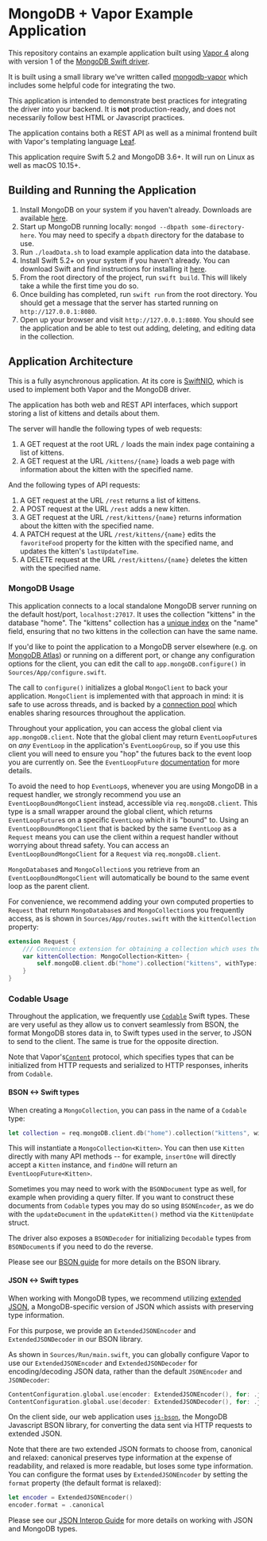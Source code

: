 # MongoDB + Vapor Example Application

This repository contains an example application built using [Vapor 4](vapor.codes) along with version 1 of the [MongoDB Swift driver](https://github.com/mongodb/mongo-swift-driver).

It is built using a small library we've written called [mongodb-vapor](https://github.com/mongodb/mongodb-vapor) which includes some helpful code for integrating the two.

This application is intended to demonstrate best practices for integrating the driver into your backend. It is **not** production-ready, and does not necessarily follow best HTML or Javascript practices. 

The application contains both a REST API as well as a minimal frontend built with Vapor's templating language [Leaf](https://github.com/vapor/leaf).

This application require Swift 5.2 and MongoDB 3.6+. It will run on Linux as well as macOS 10.15+.

## Building and Running the Application
1. Install MongoDB on your system if you haven't already. Downloads are available [here](https://www.mongodb.com/download-center/community).
1. Start up MongoDB running locally: `mongod --dbpath some-directory-here`. You may need to specify a `dbpath` directory for the database to use.
1. Run `./loadData.sh` to load example application data into the database.
1. Install Swift 5.2+ on your system if you haven't already. You can download Swift and find instructions for installing it [here](https://swift.org/download/).
1. From the root directory of the project, run `swift build`. This will likely take a while the first time you do so.
1. Once building has completed, run `swift run` from the root directory. You should get a message that the server has started running on `http://127.0.0.1:8080`.
1. Open up your browser and visit `http://127.0.0.1:8080`. You should see the application and be able to test out adding, deleting, and editing data in the collection.

## Application Architecture

This is a fully asynchronous application. At its core is [SwiftNIO](https://github.com/apple/swift-nio), which is used to implement both Vapor and the MongoDB driver.

The application has both web and REST API interfaces, which support storing a list of kittens and details about them.

The server will handle the following types of web requests:
1. A GET request at the root URL `/` loads the main index page containing a list of kittens.
1. A GET request at the URL `/kittens/{name}` loads a web page with information about the kitten with the specified name.

And the following types of API requests:
1. A GET request at the URL `/rest` returns a list of kittens.
1. A POST request at the URL `/rest` adds a new kitten.
1. A GET request at the URL `/rest/kittens/{name}` returns information about the kitten with the specified name.
1. A PATCH request at the URL `/rest/kittens/{name}` edits the `favoriteFood` property for the kitten with the specified name, and updates the kitten's `lastUpdateTime`.
1. A DELETE request at the URL `/rest/kittens/{name}` deletes the kitten with the specified name.

### MongoDB Usage
This application connects to a local standalone MongoDB server running on the default host/port, `localhost:27017`. It uses the collection "kittens" in the database "home". The "kittens" collection has a [unique index](https://docs.mongodb.com/manual/core/index-unique/) on the "name" field, ensuring that no two kittens in the collection can have the same name.

If you'd like to point the application to a MongoDB server elsewhere (e.g. on [MongoDB Atlas](https://www.mongodb.com/cloud/atlas)) or running on a different port, or change any configuration options for the client, you can edit the call to `app.mongoDB.configure()` in `Sources/App/configure.swift`.

The call to `configure()` initializes a global `MongoClient` to back your application. `MongoClient` is implemented with that approach in mind: it is safe to use across threads, and is backed by a [connection pool](https://en.wikipedia.org/wiki/Connection_pool) which enables sharing resources throughout the application.

Throughout your application, you can access the global client via `app.mongoDB.client`. Note that the global client may return `EventLoopFuture`s on *any* `EventLoop` in the application's `EventLoopGroup`, so if you use this client you will need to ensure you "hop" the futures back to the event loop you are currently on. See the `EventLoopFuture` [documentation](https://apple.github.io/swift-nio/docs/current/NIO/Classes/EventLoopFuture.html) for more details.

To avoid the need to hop `EventLoop`s, whenever you are using MongoDB in a request handler, we strongly recommend you use an `EventLoopBoundMongoClient` instead, accessible via `req.mongoDB.client`. This type is a small wrapper around the global client, which returns `EventLoopFuture`s on a specific `EventLoop` which it is "bound" to. Using an `EventLoopBoundMongoClient` that is backed by the same `EventLoop` as a `Request` means you can use the client within a request handler without worrying about thread safety. You can access an `EventLoopBoundMongoClient` for a `Request` via `req.mongoDB.client`.

`MongoDatabase`s and `MongoCollection`s you retrieve from an `EventLoopBoundMongoClient` will automatically be bound to the same event loop as the parent client.

For convenience, we recommend adding your own computed properties to `Request` that return `MongoDatabase`s and `MongoCollection`s you frequently access, as is shown in `Sources/App/routes.swift` 
with the `kittenCollection` property:
```swift
extension Request {
    /// Convenience extension for obtaining a collection which uses the same event loop as a request.
    var kittenCollection: MongoCollection<Kitten> {
        self.mongoDB.client.db("home").collection("kittens", withType: Kitten.self)
    }
}
```
### Codable Usage
Throughout the application, we frequently use [`Codable`](https://developer.apple.com/documentation/swift/codable) Swift types. These are very useful as they allow us to convert seamlessly from BSON, the format MongoDB stores data in, to Swift types used in the server, to JSON to send to the client. The same is true for the opposite direction.

Note that Vapor's[`Content`](https://api.vapor.codes/vapor/master/Vapor/Protocols/Content.html) protocol, which specifies types that can be initialized from HTTP requests and serialized to HTTP responses, inherits from `Codable`.

#### BSON <-> Swift types
When creating a `MongoCollection`, you can pass in the name of a `Codable` type:
```swift
let collection = req.mongoDB.client.db("home").collection("kittens", withType: Kitten.self)
```

This will instantiate a `MongoCollection<Kitten>`. You can then use `Kitten` directly with many API methods -- for example, `insertOne` will directly accept a `Kitten` instance, and `findOne` will return an `EventLoopFuture<Kitten>`.

Sometimes you may need to work with the `BSONDocument` type as well, for example when providing a query filter. If you want to construct these documents from `Codable` types you may do so using `BSONEncoder`, as we do with the `updateDocument` in the `updateKitten()` method via the `KittenUpdate` struct.

The driver also exposes a `BSONDecoder` for initializing `Decodable` types from `BSONDocument`s if you need to do the reverse.

Please see our [BSON guide](https://mongodb.github.io/swift-bson/docs/current/SwiftBSON/bson-guide.html) for more details on the BSON library.

#### JSON <-> Swift types

When working with MongoDB types, we recommend utilizing [extended JSON](https://docs.mongodb.com/manual/reference/mongodb-extended-json/), 
a MongoDB-specific version of JSON which assists with preserving type information.

For this purpose, we provide an `ExtendedJSONEncoder` and `ExtendedJSONDecoder` in our BSON library.

As shown in `Sources/Run/main.swift`, you can globally configure Vapor to use our  `ExtendedJSONEncoder` and
`ExtendedJSONDecoder` for encoding/decoding JSON data, rather than the default `JSONEncoder` and `JSONDecoder`:
```swift
ContentConfiguration.global.use(encoder: ExtendedJSONEncoder(), for: .json)
ContentConfiguration.global.use(decoder: ExtendedJSONDecoder(), for: .json)
```

On the client side, our web application uses [`js-bson`](https://github.com/mongodb/js-bson), the MongoDB Javascript BSON 
library, for converting the data sent via HTTP requests to extended JSON.

Note that there are two extended JSON formats to choose from, canonical and relaxed: canonical preserves type information at 
the expense of readability, and relaxed is more readable, but loses some type information. You can configure the format
uses by `ExtendedJSONEncoder` by setting the `format` property (the default format is relaxed):
```swift
let encoder = ExtendedJSONEncoder()
encoder.format = .canonical
```

Please see our [JSON Interop Guide](https://mongodb.github.io/swift-bson/docs/current/SwiftBSON/json-interop.html) for
more details on working with JSON and MongoDB types.
